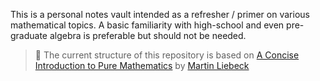 This is a personal notes vault intended as a refresher / primer on various mathematical topics. A basic familiarity with high-school and even pre-graduate algebra is preferable but should not be needed.

> 📃 The current structure of this repository is based on [A Concise Introduction to Pure Mathematics](https://archive.org/details/conciseintroduct0000lieb/mode/2up) by [Martin Liebeck](https://en.wikipedia.org/wiki/Martin_Liebeck)